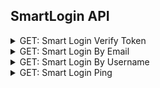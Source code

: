 ## SmartLogin API

<details>
    <summary>GET: Smart Login Verify Token</summary>

This API verifies the provided token for Smart Login. [More Info](https://www.loginradius.com/docs/api/v2/customer-identity-api/smart-login/smart-login-verify-token/)

```js
let verificationToken = '<verificationToken>'; //Required
let welcomeEmailTemplate = '<welcomeEmailTemplate>'; //Optional

lrv2.smartLoginApi
  .smartLoginTokenVerification(verificationToken, welcomeEmailTemplate)
  .then((response) => {
    console.log(response);
  })
  .catch((error) => {
    console.log(error);
  });
```
</details>

<details>
    <summary>GET: Smart Login By Email</summary>

This API sends a Smart Login link to the user's Email Id. [More Info](https://www.loginradius.com/docs/api/v2/customer-identity-api/smart-login/smart-login-by-email)

```js
let clientGuid = '<clientGuid>'; //Required
let email = '<email>'; //Required
let redirectUrl = '<redirectUrl>'; //Optional
let smartLoginEmailTemplate = '<smartLoginEmailTemplate>'; //Optional
let welcomeEmailTemplate = '<welcomeEmailTemplate>'; //Optional

lrv2.smartLoginApi
  .smartLoginByEmail(
    clientGuid,
    email,
    redirectUrl,
    smartLoginEmailTemplate,
    welcomeEmailTemplate
  )
  .then((response) => {
    console.log(response);
  })
  .catch((error) => {
    console.log(error);
  });
```
</details>

<details>
    <summary>GET: Smart Login By Username</summary>

This API sends a Smart Login link to the user's Email Id. [More Info](https://www.loginradius.com/docs/api/v2/customer-identity-api/smart-login/smart-login-by-username)

```js
let clientGuid = '<clientGuid>'; //Required
let username = '<username>'; //Required
let redirectUrl = '<redirectUrl>'; //Optional
let smartLoginEmailTemplate = '<smartLoginEmailTemplate>'; //Optional
let welcomeEmailTemplate = '<welcomeEmailTemplate>'; //Optional

lrv2.smartLoginApi
  .smartLoginByUserName(
    clientGuid,
    username,
    redirectUrl,
    smartLoginEmailTemplate,
    welcomeEmailTemplate
  )
  .then((response) => {
    console.log(response);
  })
  .catch((error) => {
    console.log(error);
  });
```
</details>

<details>
    <summary>GET: Smart Login Ping</summary>

This API is used to check if the Smart Login link has been clicked or not. [More Info](https://www.loginradius.com/docs/api/v2/customer-identity-api/smart-login/smart-login-ping)

```js
let clientGuid = '<clientGuid>'; //Required
let fields = null; //Optional

lrv2.smartLoginApi
  .smartLoginPing(clientGuid, fields)
  .then((response) => {
    console.log(response);
  })
  .catch((error) => {
    console.log(error);
  });
```
</details>
